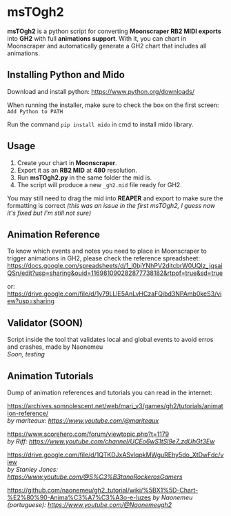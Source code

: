 # msTOgh2

**msTOgh2** is a python script for converting **Moonscraper RB2 MIDI exports** into **GH2** with full **animations support**.
With it, you can chart in Moonscraper and automatically generate a GH2 chart that includes all animations.

## Installing Python and Mido

Download and install python: https://www.python.org/downloads/

When running the installer, make sure to check the box on the first screen: `Add Python to PATH`

Run the command `pip install mido` in cmd to install mido library.

## Usage

1. Create your chart in **Moonscraper**.
2. Export it as an **RB2 MID** at **480** resolution.
3. Run **msTOgh2.py** in the same folder the mid is.
4. The script will produce a new `_gh2.mid` file ready for GH2.

You may still need to drag the mid into **REAPER** and export to make sure the formatting is correct
*(this was an issue in the first msTOgh2, I guess now it's fixed but I'm still not sure)*

## Animation Reference

To know which events and notes you need to place in Moonscraper to trigger animations in GH2, please check the reference spreadsheet:  
https://docs.google.com/spreadsheets/d/1_l0bjYNhPV2ditcbrW0UQlz_jqsaiQSn/edit?usp=sharing&ouid=116981090282877738182&rtpof=true&sd=true

or:  
https://drive.google.com/file/d/1y79LLlE5AnLvHCzaFQibd3NPAmb0keS3/view?usp=sharing

## Validator (SOON)

Script inside the tool that validates local and global events to avoid erros and crashes, made by Naonemeu  
*Soon, testing*

## Animation Tutorials

Dump of animation references and tutorials you can read in the internet:

https://archives.somnolescent.net/web/mari_v3/games/gh2/tutorials/animation-reference/  
*by mariteaux: https://www.youtube.com/@mariteaux*

https://www.scorehero.com/forum/viewtopic.php?t=1179  
*by Riff: https://www.youtube.com/channel/UCEo6wS1tSl9e7_zdUhGt3Ew*

https://drive.google.com/file/d/1QTKDJxASvlqpkMWguREhy5do_XtDwFdc/view  
*by Stanley Jones: https://www.youtube.com/@S%C3%B3tanoRockerosGamers*

https://github.com/naonemeu/gh2_tutorial/wiki/%5BX1%5D-Chart-%E2%80%90-Anima%C3%A7%C3%A3o-e-luzes
*by Naonemeu (portuguese): https://www.youtube.com/@Naonemeugh2*
